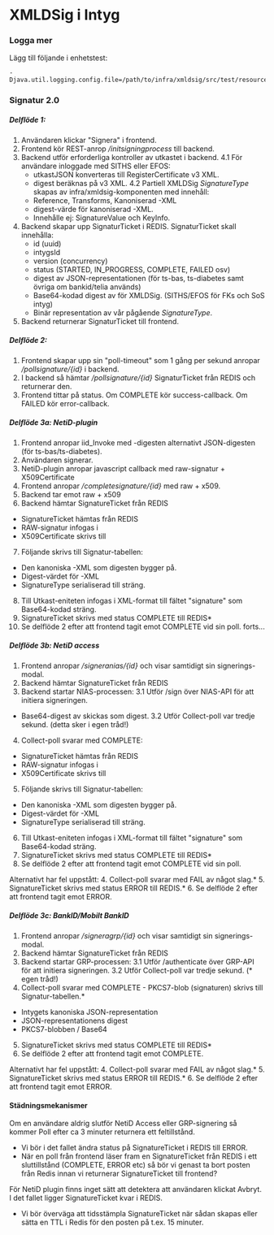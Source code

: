 # XMLDSig i Intyg

### Logga mer

Lägg till följande i enhetstest:

    -Djava.util.logging.config.file=/path/to/infra/xmldsig/src/test/resources/logging.properties
    
### Signatur 2.0

##### Delflöde 1:

1. Användaren klickar "Signera" i frontend.
2. Frontend kör REST-anrop _/initsigningprocess_ till backend.
3. Backend utför erforderliga kontroller av utkastet i backend.
4.1 För användare inloggade med SITHS eller EFOS:
    - utkastJSON konverteras till RegisterCertificate v3 XML.
    - digest beräknas på v3 XML.
4.2 Partiell XMLDSig _SignatureType_ skapas av infra/xmldsig-komponenten med innehåll:
    - Reference, Transforms, Kanoniserad <intyg>-XML
    - digest-värde för kanoniserad <intyg>-XML.
    - Innehålle ej: SignatureValue och KeyInfo.   
5. Backend skapar upp SignaturTicket i REDIS. SignaturTicket skall innehålla:
    - id (uuid)
    - intygsId
    - version (concurrency)
    - status (STARTED, IN_PROGRESS, COMPLETE, FAILED osv)
    - digest av JSON-representationen (för ts-bas, ts-diabetes samt övriga om bankid/telia används)
    - Base64-kodad digest av <SignedInfo> för XMLDSig. (SITHS/EFOS för FKs och SoS intyg)
    - Binär representation av vår pågående _SignatureType_.
6. Backend returnerar SignaturTicket till frontend.

##### Delflöde 2:

1. Frontend skapar upp sin "poll-timeout" som 1 gång per sekund anropar _/pollsignature/{id}_ i backend.
2. I backend så hämtar _/pollsignature/{id}_ SignaturTicket från REDIS och returnerar den.
3. Frontend tittar på status. Om COMPLETE kör success-callback. Om FAILED kör error-callback.

##### Delflöde 3a: NetiD-plugin
1. Frontend anropar iid_Invoke med <SignedInfo>-digesten alternativt JSON-digesten (för ts-bas/ts-diabetes).
2. Användaren signerar.
3. NetiD-plugin anropar javascript callback med raw-signatur + X509Certificate
4. Frontend anropar _/completesignature/{id}_ med raw + x509.
5. Backend tar emot raw + x509
6. Backend hämtar SignatureTicket från REDIS
  - SignatureTicket hämtas från REDIS
  - RAW-signatur infogas i <SignedInfo>
  - X509Certificate skrivs till <KeyInfo>
7. Följande skrivs till Signatur-tabellen:
  - Den kanoniska <intyg>-XML som digesten bygger på.
  - Digest-värdet för <intyg>-XML
  - SignatureType serialiserad till sträng.
8. Till Utkast-eniteten infogas <Signature> i XML-format till fältet "signature" som Base64-kodad sträng.
9. SignatureTicket skrivs med status COMPLETE till REDIS*
10. Se delflöde 2 efter att frontend tagit emot COMPLETE vid sin poll.
forts...

##### Delflöde 3b: NetiD access
1. Frontend anropar _/signeranias/{id}_ och visar samtidigt sin signerings-modal.
2. Backend hämtar SignatureTicket från REDIS
3. Backend startar NIAS-processen:
3.1 Utför /sign över NIAS-API för att initiera signeringen.
  - Base64-digest av <SignedInfo> skickas som digest.
3.2 Utför Collect-poll var tredje sekund. (detta sker i egen tråd!)
4. Collect-poll svarar med COMPLETE:
  - SignatureTicket hämtas från REDIS
  - RAW-signatur infogas i <SignedInfo>
  - X509Certificate skrivs till <KeyInfo>
5. Följande skrivs till Signatur-tabellen:
  - Den kanoniska <intyg>-XML som digesten bygger på.
  - Digest-värdet för <intyg>-XML
  - SignatureType serialiserad till sträng.
6. Till Utkast-eniteten infogas <Signature> i XML-format till fältet "signature" som Base64-kodad sträng.
7. SignatureTicket skrivs med status COMPLETE till REDIS*
8. Se delflöde 2 efter att frontend tagit emot COMPLETE vid sin poll.

Alternativt har fel uppstått:
4. Collect-poll svarar med FAIL av något slag.*
5. SignatureTicket skrivs med status ERROR till REDIS.*
6. Se delflöde 2 efter att frontend tagit emot ERROR.

##### Delflöde 3c: BankID/Mobilt BankID
1. Frontend anropar _/signeragrp/{id}_ och visar samtidigt sin signerings-modal.
2. Backend hämtar SignatureTicket från REDIS
3. Backend startar GRP-processen:
3.1 Utför /authenticate över GRP-API för att initiera signeringen.
3.2 Utför Collect-poll var tredje sekund. (* egen tråd!)
4. Collect-poll svarar med COMPLETE - PKCS7-blob (signaturen) skrivs till Signatur-tabellen.*
  - Intygets kanoniska JSON-representation
  - JSON-representationens digest
  - PKCS7-blobben / Base64
5. SignatureTicket skrivs med status COMPLETE till REDIS*
6. Se delflöde 2 efter att frontend tagit emot COMPLETE.

Alternativt har fel uppstått:
4. Collect-poll svarar med FAIL av något slag.*
5. SignatureTicket skrivs med status ERROR till REDIS.*
6. Se delflöde 2 efter att frontend tagit emot ERROR.

#### Städningsmekanismer

Om en användare aldrig slutför NetiD Access eller GRP-signering så kommer Poll efter ca 3 minuter returnera ett feltillstånd. 
- Vi bör i det fallet ändra status på SignatureTicket i REDIS till ERROR.
- När en poll från frontend läser fram en SignatureTicket från REDIS i ett sluttillstånd (COMPLETE, ERROR etc) så bör vi genast ta bort posten från Redis innan vi returnerar SignatureTicket till frontend?

För NetiD plugin finns inget sätt att detektera att användaren klickat Avbryt. I det fallet ligger SignatureTicket kvar i REDIS.
- Vi bör överväga att tidsstämpla SignatureTicket när sådan skapas eller sätta en TTL i Redis för den posten på t.ex. 15 minuter.

